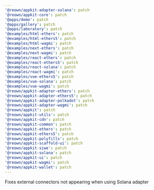 ```yaml
---
'@reown/appkit-adapter-solana': patch
'@reown/appkit-core': patch
'@apps/demo': patch
'@apps/gallery': patch
'@apps/laboratory': patch
'@examples/html-ethers': patch
'@examples/html-ethers5': patch
'@examples/html-wagmi': patch
'@examples/next-ethers': patch
'@examples/next-wagmi': patch
'@examples/react-ethers': patch
'@examples/react-ethers5': patch
'@examples/react-solana': patch
'@examples/react-wagmi': patch
'@examples/vue-ethers5': patch
'@examples/vue-solana': patch
'@examples/vue-wagmi': patch
'@reown/appkit-adapter-ethers': patch
'@reown/appkit-adapter-ethers5': patch
'@reown/appkit-adapter-polkadot': patch
'@reown/appkit-adapter-wagmi': patch
'@reown/appkit': patch
'@reown/appkit-utils': patch
'@reown/appkit-cdn': patch
'@reown/appkit-common': patch
'@reown/appkit-ethers': patch
'@reown/appkit-ethers5': patch
'@reown/appkit-polyfills': patch
'@reown/appkit-scaffold-ui': patch
'@reown/appkit-siwe': patch
'@reown/appkit-solana': patch
'@reown/appkit-ui': patch
'@reown/appkit-wagmi': patch
'@reown/appkit-wallet': patch
---
```


Fixes external connectors not appearing when using Solana adapter
